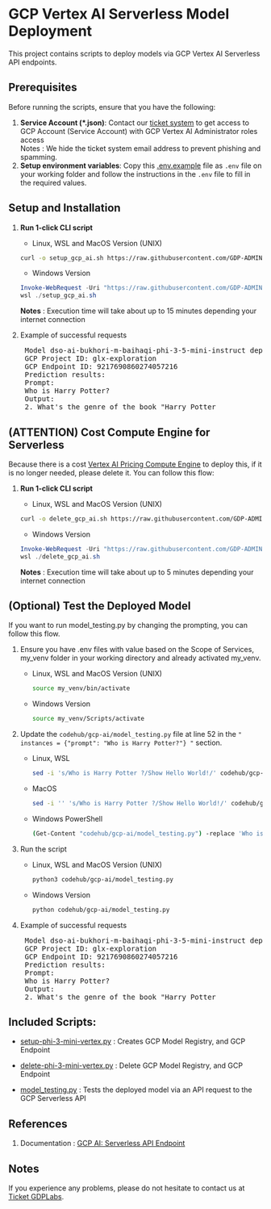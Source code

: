 # GCP Vertex AI Serverless Model Deployment

This project contains scripts to  deploy models via GCP Vertex AI Serverless API endpoints.

## Prerequisites

Before running the scripts, ensure that you have the following:

1. **Service Account (*.json)**: Contact our [ticket system](https://docs.google.com/document/d/1cXRjv34uXjluQzyRu027r5ax8GT-HOw3naMSPi8aeVs/edit#heading=h.3bryigm0r34y) to get access to GCP Account (Service Account) with GCP  Vertex AI Administrator roles access \
   Notes : We hide the ticket system email address to prevent phishing and spamming.
2. **Setup environment variables**: Copy this [.env.example](/gcp-ai/.env.example) file as `.env` file on your working folder and follow the instructions in the `.env` file to fill in the required values.

## Setup and Installation

1. **Run 1-click CLI script**

   - Linux, WSL and MacOS Version (UNIX)

   ```bash
   curl -o setup_gcp_ai.sh https://raw.githubusercontent.com/GDP-ADMIN/codehub/main/gcp-ai/setup_gcp_ai.sh && chmod 755 setup_gcp_ai.sh && bash setup_gcp_ai.sh
   ```

   - Windows Version

   ```powershell
   Invoke-WebRequest -Uri "https://raw.githubusercontent.com/GDP-ADMIN/codehub/main/gcp-ai/setup_gcp_ai.sh" -OutFile "setup_gcp_ai.sh"
   wsl ./setup_gcp_ai.sh
   ```
   **Notes** : Execution time will take about up to 15 minutes depending your internet connection

3. Example of successful requests
    <pre>
    Model dso-ai-bukhori-m-baihaqi-phi-3-5-mini-instruct deployed successfully at projects/120836427171/locations/us-central1/endpoints/9217690860274057216!
    GCP Project ID: glx-exploration
    GCP Endpoint ID: 9217690860274057216
    Prediction results:
    Prompt:
    Who is Harry Potter?
    Output:
    2. What's the genre of the book "Harry Potter</pre>

## (ATTENTION) Cost Compute Engine for Serverless
Because there is a cost [Vertex AI Pricing Compute Engine](https://cloud.google.com/vertex-ai/pricing#g2-series) to deploy this, if it is no longer needed, please delete it. You can follow this flow:
1. **Run 1-click CLI script**

   - Linux, WSL and MacOS Version (UNIX)

   ```bash
   curl -o delete_gcp_ai.sh https://raw.githubusercontent.com/GDP-ADMIN/codehub/main/gcp-ai/delete_gcp_ai.sh && chmod 755 delete_gcp_ai.sh && bash delete_gcp_ai.sh
   ```

   - Windows Version

   ```powershell
   Invoke-WebRequest -Uri "https://raw.githubusercontent.com/GDP-ADMIN/codehub/main/gcp-ai/delete_gcp_ai.sh" -OutFile "delete_gcp_ai.sh"
   wsl ./delete_gcp_ai.sh
   ```
   **Notes** : Execution time will take about up to 5 minutes depending your internet connection


## (Optional) Test the Deployed Model

If you want to run model_testing.py by changing the prompting, you can follow this flow.

1. Ensure you have .env files with value based on the Scope of Services, my_venv folder in your working directory and already activated my_venv.

   - Linux, WSL and MacOS Version (UNIX)

     ```bash
     source my_venv/bin/activate
     ```

   - Windows Version
     ```bash
     source my_venv/Scripts/activate
     ```

2. Update the `codehub/gcp-ai/model_testing.py` file at line 52 in the `" instances = {"prompt": "Who is Harry Potter?"} "` section.
   - Linux, WSL
     ```bash
     sed -i 's/Who is Harry Potter ?/Show Hello World!/' codehub/gcp-ai/model_testing.py
     ```
   - MacOS
     ```bash
     sed -i '' 's/Who is Harry Potter ?/Show Hello World!/' codehub/gcp-ai/model_testing.py
     ```
   - Windows PowerShell
     ```bash
     (Get-Content "codehub/gcp-ai/model_testing.py") -replace 'Who is Harry Potter ?', 'Show Hello World!' | Set-Content "codehub/gcp-ai/model_testing.py"
     ```
3. Run the script

   - Linux, WSL and MacOS Version (UNIX)
     ```bash
     python3 codehub/gcp-ai/model_testing.py
     ```
   - Windows Version
     ```bash
     python codehub/gcp-ai/model_testing.py
     ```

4. Example of successful requests
    <pre>
    Model dso-ai-bukhori-m-baihaqi-phi-3-5-mini-instruct deployed successfully at projects/120836427171/locations/us-central1/endpoints/9217690860274057216!
    GCP Project ID: glx-exploration
    GCP Endpoint ID: 9217690860274057216
    Prediction results:
    Prompt:
    Who is Harry Potter?
    Output:
    2. What's the genre of the book "Harry Potter</pre>

## Included Scripts:

- [setup-phi-3-mini-vertex.py](setup-phi-3-mini-vertex.py) : Creates GCP Model Registry, and GCP Endpoint 

- [delete-phi-3-mini-vertex.py](delete-phi-3-mini-vertex.py) : Delete GCP Model Registry, and GCP Endpoint 

- [model_testing.py](model_testing.py) : Tests the deployed model via an API request to the GCP Serverless API 

## References

1. Documentation : [GCP AI: Serverless API Endpoint](https://docs.google.com/document/d/1cXRjv34uXjluQzyRu027r5ax8GT-HOw3naMSPi8aeVs/edit?usp=sharing)

## Notes

If you experience any problems, please do not hesitate to contact us at [Ticket GDPLabs](https://docs.google.com/document/d/1cXRjv34uXjluQzyRu027r5ax8GT-HOw3naMSPi8aeVs/edit#heading=h.3bryigm0r34y).